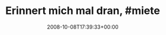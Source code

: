 ---
retweeted: false
source: <a href="http://twitter.com" rel="nofollow">Twitter Web Client</a>
entities:
  hashtags:
  - text: miete
    indices:
    - '24'
    - '30'
  symbols: []
  user_mentions: []
  urls: []
display_text_range:
- '0'
- '47'
favorite_count: '0'
id_str: '951587212'
truncated: false
retweet_count: '0'
id: '951587212'
created_at: Wed Oct 08 17:39:33 +0000 2008
favorited: false
full_text: 'Erinnert mich mal dran, #miete zu überweisen...'
lang: de
tags:
- miete
- pesos:twitter
date: '2008-10-08T17:39:33+00:00'
src: https://twitter.com/bascht/status/951587212
original_url: https://twitter.com/bascht/status/951587212
type: twitter_tweet
text: 'Erinnert mich mal dran, #miete zu überweisen...'
title: 'Erinnert mich mal dran, #miete '

---